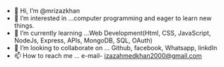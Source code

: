 - 👋 Hi, I’m @mrizazkhan
- 👀 I’m interested in ...computer programming and eager to learn new things.
- 🌱 I’m currently learning ...Web Development(Html, CSS, JavaScript, NodeJs, Express, APIs, MongoDB, SQL, OAuth)
- 💞️ I’m looking to collaborate on ... Github, facebook, Whatsapp, linkdIn
- 📫 How to reach me ... e-mail- izazahmedkhan2000@gmail.com

<!---
mrizazkhan/mrizazkhan is a ✨ special ✨ repository because its `README.md` (this file) appears on your GitHub profile.
You can click the Preview link to take a look at your changes.
--->
